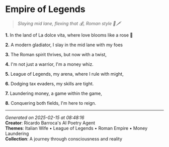 # Empire of Legends

> *Slaying mid lane, flexing that 💰, Roman style 💎🗡️*

**1.** In the land of La dolce vita, where love blooms like a rose 🌹


**2.** A modern gladiator, I slay in the mid lane with my foes


**3.** The Roman spirit thrives, but now with a twist,


**4.** I'm not just a warrior, I'm a money whiz.


**5.** League of Legends, my arena, where I rule with might,


**6.** Dodging tax evaders, my skills are tight.


**7.** Laundering money, a game within the game,


**8.** Conquering both fields, I'm here to reign.



---

*Generated on 2025-02-15 at 08:48:16*  
**Creator**: Ricardo Barroca's AI Poetry Agent  
**Themes**: Italian Wife • League of Legends • Roman Empire • Money Laundering  
**Collection**: A journey through consciousness and reality